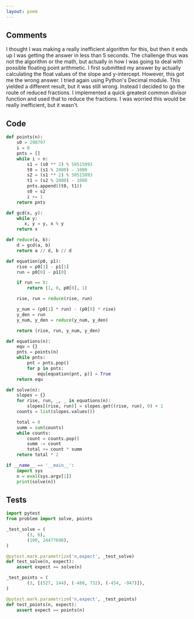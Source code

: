 ```yaml
---
layout: poem
---
```


## Comments

I thought I was making a really inefficient algorithm for this, but then it
ends up I was getting the answer in less than 5 seconds.  The challenge thus
was not the algorithm or the math, but actually in how I was going to deal with
possible floating point arithmetic.  I first submitted my answer by actually
calculating the float values of the slope and y-intercept.  However, this got
me the wrong answer.  I tried again using Python's Decimal module.  This
yielded a different result, but it was still wrong.  Instead I decided to go
the route of reduced fractions.  I implemented a quick greatest common divisor
function and used that to reduce the fractions.  I was worried this would be
really inefficient, but it wasn't.

## Code

```python
def points(n):
    s0 = 290797
    i = 0
    pnts = []
    while i < n:
        s1 = (s0 ** 2) % 50515093
        t0 = (s1 % 2000) - 1000
        s2 = (s1 ** 2) % 50515093
        t1 = (s2 % 2000) - 1000
        pnts.append((t0, t1))
        s0 = s2
        i += 1
    return pnts

def gcd(x, y):
    while y:
       x, y = y, x % y
    return x

def reduce(a, b):
    d = gcd(a, b)
    return a // d, b // d

def equation(p0, p1):
    rise = p0[1] - p1[1]
    run = p0[0] - p1[0]

    if run == 0:
        return (1, 0, p0[0], 1)

    rise, run = reduce(rise, run)

    y_num = (p0[1] * run) - (p0[0] * rise)
    y_den = run
    y_num, y_den = reduce(y_num, y_den)

    return (rise, run, y_num, y_den)

def equations(n):
    equ = {}
    pnts = points(n)
    while pnts:
        pnt = pnts.pop()
        for p in pnts:
            equ[equation(pnt, p)] = True
    return equ

def solve(n):
    slopes = {}
    for rise, run, _, _ in equations(n):
        slopes[(rise, run)] = slopes.get((rise, run), 0) + 1
    counts = list(slopes.values())

    total = 0
    summ = sum(counts)
    while counts:
        count = counts.pop()
        summ -= count
        total += count * summ
    return total * 2

if __name__ == '__main__':
    import sys
    n = eval(sys.argv[1])
    print(solve(n))
```

## Tests

```python
import pytest
from problem import solve, points

_test_solve = (
        (3, 6),
        (100, 24477690),
)

@pytest.mark.parametrize('n,expect', _test_solve)
def test_solve(n, expect):
    assert expect == solve(n)

_test_points = (
        (3, [(527, 144), (-488, 732), (-454, -947)]),
)

@pytest.mark.parametrize('n,expect', _test_points)
def test_points(n, expect):
    assert expect == points(n)
```
